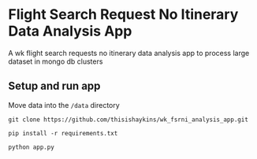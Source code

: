 # Flight Search Request No Itinerary Data Analysis App
A wk flight search requests no itinerary data analysis app to process large dataset in mongo db clusters

## Setup and run app
Move data into the `/data` directory

`git clone https://github.com/thisishaykins/wk_fsrni_analysis_app.git`

```pip install -r requirements.txt```

```python app.py```